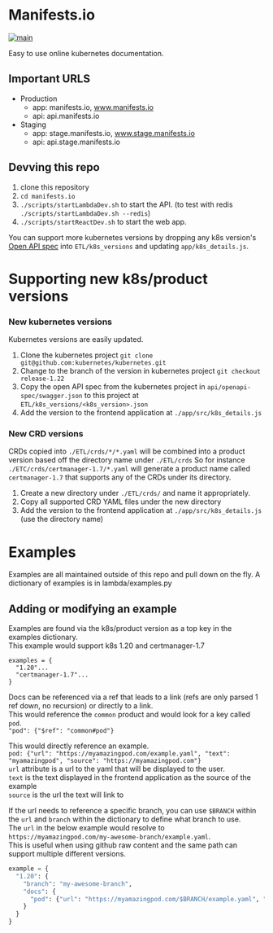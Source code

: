 # Manifests.io

[![main](https://github.com/Apollorion/manifests.io/actions/workflows/main.yml/badge.svg)](https://github.com/Apollorion/manifests.io/actions/workflows/main.yml)

Easy to use online kubernetes documentation.

## Important URLS
- Production
  - app: manifests.io, www.manifests.io
  - api: api.manifests.io
- Staging
  - app: stage.manifests.io, www.stage.manifests.io
  - api: api.stage.manifests.io

## Devving this repo
1. clone this repository
2. `cd manifests.io`
3. `./scripts/startLambdaDev.sh` to start the API. (to test with redis `./scripts/startLambdaDev.sh --redis`)
4. `./scripts/startReactDev.sh` to start the web app.

You can support more kubernetes versions by dropping any k8s version's [Open API spec](https://github.com/kubernetes/kubernetes/blob/master/api/openapi-spec/swagger.json) into `ETL/k8s_versions` and updating `app/k8s_details.js`.

# Supporting new k8s/product versions

### New kubernetes versions
Kubernetes versions are easily updated.
1. Clone the kubernetes project `git clone git@github.com:kubernetes/kubernetes.git`
2. Change to the branch of the version in kubernetes project `git checkout release-1.22`
3. Copy the open API spec from the kubernetes project in `api/openapi-spec/swagger.json` to this project at `ETL/k8s_versions/<k8s_version>.json`
4. Add the version to the frontend application at `./app/src/k8s_details.js`


### New CRD versions
CRDs copied into `./ETL/crds/*/*.yaml` will be combined into a product version based off the directory name under `./ETL/crds`
So for instance `./ETC/crds/certmanager-1.7/*.yaml` will generate a product name called `certmanager-1.7` that supports any of the CRDs under its directory.

1. Create a new directory under `./ETL/crds/` and name it appropriately.
2. Copy all supported CRD YAML files under the new directory
3. Add the version to the frontend application at `./app/src/k8s_details.js` (use the directory name)

# Examples
Examples are all maintained outside of this repo and pull down on the fly.
A dictionary of examples is in lambda/examples.py

## Adding or modifying an example

Examples are found via the k8s/product version as a top key in the examples dictionary.  
This example would support k8s 1.20 and certmanager-1.7
```
examples = {
  "1.20"...
  "certmanager-1.7"...
}
```

Docs can be referenced via a ref that leads to a link (refs are only parsed 1 ref down, no recursion) or directly to a link.  
This would reference the `common` product and would look for a key called `pod`.  
`"pod": {"$ref": "common#pod"}`

This would directly reference an example.  
`pod: {"url": "https://myamazingpod.com/example.yaml", "text": "myamazingpod", "source": "https://myamazingpod.com"}`  
`url` attribute is a url to the yaml that will be displayed to the user.  
`text` is the text displayed in the frontend application as the source of the example  
`source` is the url the text will link to  

If the url needs to reference a specific branch, you can use `$BRANCH` within the `url` and `branch` within the dictionary to define what branch to use.  
The `url` in the below example would resolve to `https://myamazingpod.com/my-awesome-branch/example.yaml`.  
This is useful when using github raw content and the same path can support multiple different versions.
```python
example = {
  "1.20": {
    "branch": "my-awesome-branch",
    "docs": {
      "pod": {"url": "https://myamazingpod.com/$BRANCH/example.yaml", "text": "myamazingpod", "source": "https://myamazingpod.com"}
    }
  }
}
```

